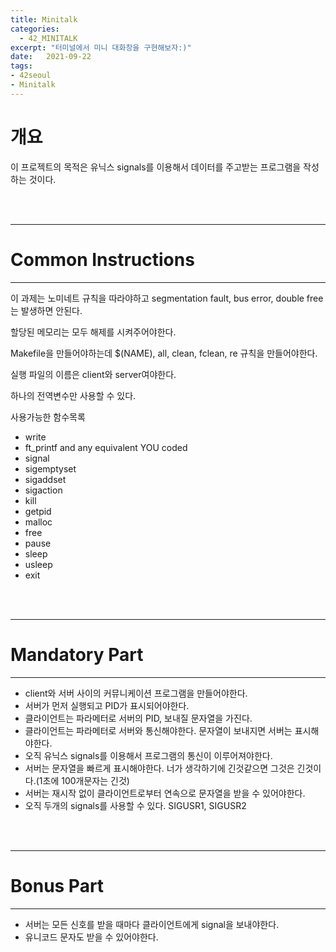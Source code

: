 ```yaml
---
title: Minitalk
categories: 
  - 42_MINITALK
excerpt: "터미널에서 미니 대화창을 구현해보자:)"
date:   2021-09-22
tags:
- 42seoul
- Minitalk
---
```


# 개요

이 프로젝트의 목적은 유닉스 signals를 이용해서 데이터를 주고받는 프로그램을 작성하는 것이다.

<br />
<br />

---

# Common Instructions

---

이 과제는 노미네트 규칙을 따라야하고 segmentation fault, bus error, double free는 발생하면 안된다.

할당된 메모리는 모두 해제를 시켜주어야한다.

Makefile을 만들어야하는데 $(NAME), all, clean, fclean, re 규칙을 만들어야한다.

실행 파일의 이름은 client와 server여야한다.

하나의 전역변수만 사용할 수 있다.

사용가능한 함수목록
*  write
*  ft_printf and any equivalent YOU coded
*  signal
*  sigemptyset
*  sigaddset
*  sigaction
*  kill
*  getpid
*  malloc
*  free
*  pause
*  sleep
*  usleep
*  exit


<br />
<br />

---

# Mandatory Part

---

* client와 서버 사이의 커뮤니케이션 프로그램을 만들어야한다.
* 서버가 먼저 실행되고 PID가 표시되어야한다.
* 클라이언트는 파라메터로 서버의 PID, 보내질 문자열을 가진다.
* 클라이언트는 파라메터로 서버와 통신해야한다. 문자열이 보내지면 서버는 표시해야한다.
* 오직 유닉스 signals를 이용해서 프로그램의 통신이 이루어져야한다.
* 서버는 문자열을 빠르게 표시해야한다. 너가 생각하기에 긴것같으면 그것은 긴것이다.(1초에 100개문자는 긴것)
* 서버는 재시작 없이 클라이언트로부터 연속으로 문자열을 받을 수 있어야한다.
* 오직 두개의 signals를 사용할 수 있다. SIGUSR1, SIGUSR2


<br />
<br />

---

# Bonus Part

---

* 서버는 모든 신호를 받을 때마다 클라이언트에게 signal을 보내야한다.
* 유니코드 문자도 받을 수 있어야한다.
